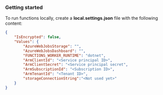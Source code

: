 ### Getting started

To run functions locally, create a **local.settings.json** file with the following content:

```json
{
    "IsEncrypted": false,
    "Values": {
        "AzureWebJobsStorage": "",
        "AzureWebJobsDashboard": "",
        "FUNCTIONS_WORKER_RUNTIME": "dotnet",
        "ArmClientId": "<Service principal ID>",
        "ArmClientSecret": "<Service principal secret",
        "ArmSubscriptionId": "<Subscription ID>",
        "ArmTenantId": "<Tenant ID>",
        "storageConnectionString":"<Not used yet>"
    }
}
```